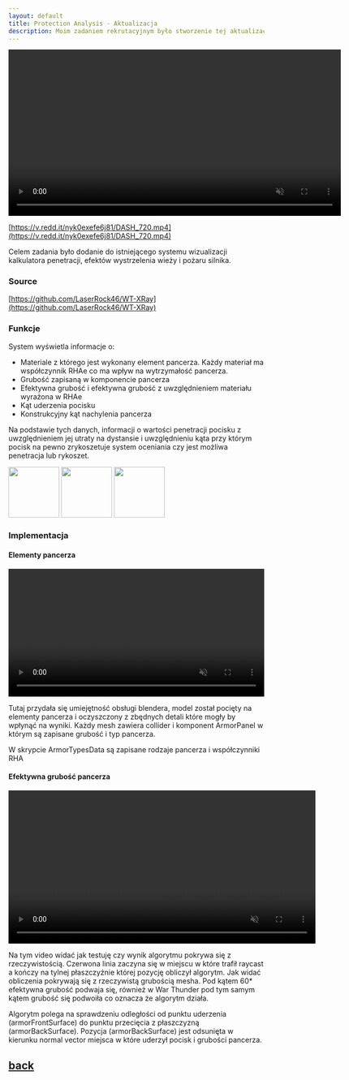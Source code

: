 ```yaml
---
layout: default
title: Protection Analysis - Aktualizacja
description: Moim zadaniem rekrutacyjnym było stworzenie tej aktualizacji 
---
```



<video width="130%" title="" loop="" autoplay="" playsinline="" muted="true">
<source src="https://v.redd.it/nyk0exefe6j81/DASH_720.mp4" type="video/mp4">
</video>

[https://v.redd.it/nyk0exefe6j81/DASH_720.mp4](https://v.redd.it/nyk0exefe6j81/DASH_720.mp4)

Celem zadania było dodanie do istniejącego systemu wizualizacji kalkulatora penetracji, efektów wystrzelenia wieży i pożaru silnika.

### Source

[https://github.com/LaserRock46/WT-XRay](https://github.com/LaserRock46/WT-XRay)

### Funkcje

System wyświetla informacje o:

* Materiale z którego jest wykonany element pancerza. Każdy materiał ma współczynnik RHAe co ma wpływ na wytrzymałość pancerza.
* Grubość zapisaną w komponencie pancerza
* Efektywna grubość i efektywna grubość z uwzględnieniem materiału wyrażona w RHAe
* Kąt uderzenia pocisku
* Konstrukcyjny kąt nachylenia pancerza

Na podstawie tych danych, informacji o wartości penetracji pocisku z uwzględnieniem jej utraty na dystansie i uwzględnieniu kąta przy którym pocisk na pewno zrykoszetuje system oceniania czy jest możliwa penetracja lub rykoszet.
   
  <p float="left">
  <img src="/docs/assets/images/Screenshot%(64).png" width="100" />
  <img src="/docs/assets/images/Screenshot%(65).png" width="100" /> 
  <img src="/docs/assets/images/Screenshot%(66).png" width="100" />
</p>

### Implementacja

#### Elementy pancerza

<video width="100%" title="" loop="" autoplay="" playsinline="" muted="true">
<source src="/docs/assets/videos/Armor Panels.mp4" type="video/mp4">
</video>

Tutaj przydała się umiejętność obsługi blendera, model został pocięty na elementy pancerza i oczyszczony z zbędnych detali które mogły by wpłynąć na wyniki.
Każdy mesh zawiera collider i komponent ArmorPanel w którym są zapisane grubość i typ pancerza.

W skrypcie ArmorTypesData są zapisane rodzaje pancerza i współczynniki RHA

<script src="https://gist.github.com/LaserRock46/0fc301530d2f9433ad49d954d342e1ad.js"></script>

#### Efektywna grubość pancerza

<video width="120%" title="" loop="" autoplay="" playsinline="" muted="true">
<source src="/docs/assets/videos/Test Effective Thickness.mp4" type="video/mp4">
</video>

Na tym video widać jak testuję czy wynik algorytmu pokrywa się z rzeczywistością.
Czerwona linia zaczyna się w miejscu w które trafił raycast a kończy na tylnej płaszczyźnie której pozycję obliczył algorytm.
Jak widać obliczenia pokrywają się z rzeczywistą grubością mesha. Pod kątem 60* efektywna grubość podwaja się, również w War Thunder pod tym samym kątem grubość się podwoiła co oznacza że algorytm działa.

Algorytm polega na sprawdzeniu odległości od punktu uderzenia (armorFrontSurface) do punktu przecięcia z płaszczyzną (armorBackSurface).
Pozycja (armorBackSurface) jest odsunięta w kierunku normal vector miejsca w które uderzył pocisk i grubości pancerza.

<script src="https://gist.github.com/LaserRock46/97423155de41946796df2f54e5456e99.js"></script>



## [back](./)
